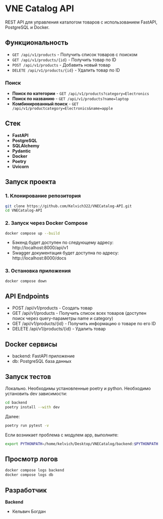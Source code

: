 # VNE Catalog API

REST API для управления каталогом товаров с использованием FastAPI, PostgreSQL и Docker.

## Функциональность

- `GET /api/v1/products` - Получить список товаров с поиском
- `GET /api/v1/products/{id}` - Получить товар по ID  
- `POST /api/v1/products` - Добавить новый товар
- `DELETE /api/v1/products/{id}` - Удалить товар по ID

### Поиск
- **Поиск по категории** - `GET /api/v1/products?category=Electronics`
- **Поиск по названию** - `GET /api/v1/products?name=laptop`
- **Комбинированный поиск** - `GET /api/v1/productcategory=Electronics&name=apple`

## Стек

- **FastAPI**
- **PostgreSQL**
- **SQLAlchemy**
- **Pydantic**
- **Docker**
- **Poetry**
- **Uvicorn**

## Запуск проекта

### 1. Клонирование репозитория

```bash
git clone https://github.com/Kelvich322/VNECatalog-API.git
cd VNECatalog-API
```
### 2. Запуск через Docker Compose

```bash
docker compose up --build
```
- Бэкенд будет доступен по следующему адресу: http://localhost:8000/api/v1
- Swagger документация будет доступна по адресу: http://localhost:8000/docs

### 3. Остановка приложения

```bash
docker compose down
```

## API Endpoints

- POST /api/v1/products - Создать товар
- GET /api/v1/products - Получить список всех товаров (доступен поиск через query-параметры name и category)
- GET /api/v1/products/{id} - Получить информацию о товаре по его ID
- DELETE /api/v1/products/{id} - Удалить товар

## Docker сервисы

- backend: FastAPI приложение
- db: PostgreSQL база данных

## Запуск тестов

Локально. Необходимы установленные poetry и python. Необходимо установить dev зависимости: 
```bash
cd backend
poetry install --with dev
```
Далее:
```bash
poetry run pytest -v
```
Если возникает проблема с модулем app, выполните:
```bash
export PYTHONPATH=/home/kelvich/Desktop/VNECatalog/backend:$PYTHONPATH
```

## Просмотр логов

```bash 
docker compose logs backend
docker compose logs db
```

## Разработчик

**Backend**
- Кельвич Богдан
